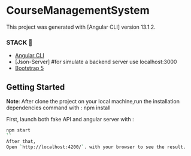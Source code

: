 # CourseManagementSystem

This project was generated with [Angular CLI] version 13.1.2.

### STACK 📝

- [Angular CLI](https://angular.io/)
- [Json-Server] #for simulate a backend server use localhost:3000
- [Bootstrap 5](https://getbootstrap.com/)

## Getting Started

**Note**: After clone the project on your local machine,run the installation dependencies command with : npm install

First, launch both fake API and angular server with :

```bash
npm start
``
After that,
Open `http://localhost:4200/`. with your browser to see the result.

```
